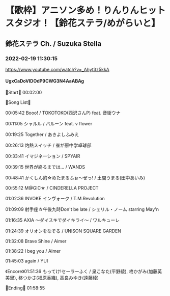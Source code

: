 # 【歌枠】アニソン多め！りんりんヒットスタジオ！【鈴花ステラ/めがらいと】
## 鈴花ステラ Ch. / Suzuka Stella
### 2022-02-19 11:30:15
https://www.youtube.com/watch?v=_Ahyt3z5kkA
#### UgxCaDoVlDOdP9CWG3N4AaABAg
🔔Start🔔 00:02:00



🔔Song List🔔

00:05:42 Booo! / TOKOTOKO(西沢さんP) feat. 音街ウナ

00:11:05 シャルル / バルーン feat. v flower

00:19:25 Together / あきよしふみえ

00:26:13 灼熱スイッチ / 雀が原中学卓球部

00:33:41 イマジネーション / SPYAIR

00:39:15 世界が終るまでは… / WANDS

00:48:41 かくしん的☆めたまるふぉ〜ぜっ! / 土間うまる(田中あいみ)

00:55:12 M@GIC☆ / CINDERELLA PROJECT

01:02:36 INVOKE インヴォーク / T.M.Revolution 

01:09:09 射手座☆午後九時Don't be late / シェリル・ノーム starring May'n

01:16:35 AXIA ～ダイスキでダイキライ～ / ワルキューレ

01:24:39 オリオンをなぞる / UNISON SQUARE GARDEN

01:32:08 Brave Shine / Aimer

01:38:22 I beg you / Aimer

01:45:03 again / YUI

《Encore》01:51:36 もってけ!セーラーふく / 泉こなた(平野綾), 柊かがみ(加藤英美里), 柊つかさ(福原香織), 高良みゆき(遠藤綾)



🔔Ending🔔 01:58:55

